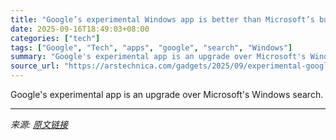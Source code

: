 ```yaml
---
title: "Google’s experimental Windows app is better than Microsoft’s built-in search"
date: 2025-09-16T18:49:03+08:00
categories: ["tech"]
tags: ["Google", "Tech", "apps", "google", "search", "Windows"]
summary: "Google's experimental app is an upgrade over Microsoft's Windows search."
source_url: "https://arstechnica.com/gadgets/2025/09/experimental-google-app-brings-web-and-local-search-to-your-windows-pc/"
---
```


Google's experimental app is an upgrade over Microsoft's Windows search.

---

*来源: [原文链接](https://arstechnica.com/gadgets/2025/09/experimental-google-app-brings-web-and-local-search-to-your-windows-pc/)*
